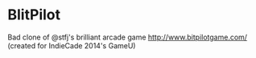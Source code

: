 BlitPilot
=========

Bad clone of @stfj's brilliant arcade game http://www.bitpilotgame.com/ (created for IndieCade 2014's GameU)
